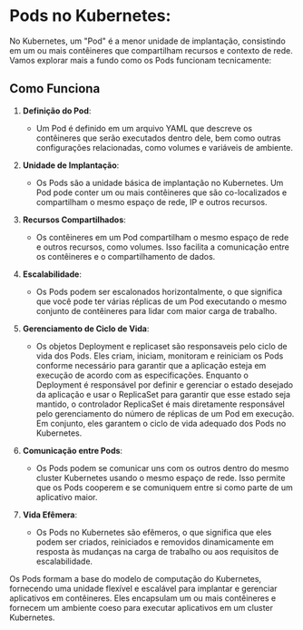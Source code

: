 # Pods no Kubernetes:

No Kubernetes, um "Pod" é a menor unidade de implantação, consistindo em um ou mais contêineres que compartilham recursos e contexto de rede. Vamos explorar mais a fundo como os Pods funcionam tecnicamente:

## Como Funciona

1. **Definição do Pod**:
   - Um Pod é definido em um arquivo YAML que descreve os contêineres que serão executados dentro dele, bem como outras configurações relacionadas, como volumes e variáveis de ambiente.

2. **Unidade de Implantação**:
   - Os Pods são a unidade básica de implantação no Kubernetes. Um Pod pode conter um ou mais contêineres que são co-localizados e compartilham o mesmo espaço de rede, IP e outros recursos.

3. **Recursos Compartilhados**:
   - Os contêineres em um Pod compartilham o mesmo espaço de rede e outros recursos, como volumes. Isso facilita a comunicação entre os contêineres e o compartilhamento de dados.

4. **Escalabilidade**:
   - Os Pods podem ser escalonados horizontalmente, o que significa que você pode ter várias réplicas de um Pod executando o mesmo conjunto de contêineres para lidar com maior carga de trabalho.

5. **Gerenciamento de Ciclo de Vida**:
   - Os objetos Deployment e replicaset são responsaveis pelo ciclo de vida dos Pods. Eles criam, iniciam, monitoram e reiniciam os Pods conforme necessário para garantir que a aplicação esteja em execução de acordo com as especificações.
   Enquanto o Deployment é responsável por definir e gerenciar o estado desejado da aplicação e usar o ReplicaSet para garantir que esse estado seja mantido, o controlador ReplicaSet é mais diretamente responsável pelo gerenciamento do número de réplicas de um Pod em execução. Em conjunto, eles garantem o ciclo de vida adequado dos Pods no Kubernetes.

6. **Comunicação entre Pods**:
   - Os Pods podem se comunicar uns com os outros dentro do mesmo cluster Kubernetes usando o mesmo espaço de rede. Isso permite que os Pods cooperem e se comuniquem entre si como parte de um aplicativo maior.

7. **Vida Efêmera**:
   - Os Pods no Kubernetes são efêmeros, o que significa que eles podem ser criados, reiniciados e removidos dinamicamente em resposta às mudanças na carga de trabalho ou aos requisitos de escalabilidade.

Os Pods formam a base do modelo de computação do Kubernetes, fornecendo uma unidade flexível e escalável para implantar e gerenciar aplicativos em contêineres. Eles encapsulam um ou mais contêineres e fornecem um ambiente coeso para executar aplicativos em um cluster Kubernetes.
